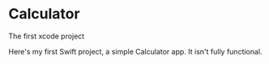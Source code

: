 # Calculator
The first xcode project

Here's my first Swift project, a simple Calculator app.
It isn't fully functional.
